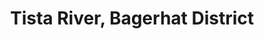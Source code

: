 ---
title: "Tista River, Bagerhat District"
title_bn: "তিস্তা নদী, বাগেরহাট"
description: "This is the river that joined Silagang & Posura rivers near the Bay of Bengal. This river locates 210 55 / N from the Posura river and fall in Silagang which location is 210 55 / N and 890 84 / E."
---